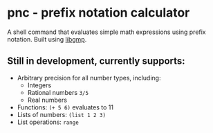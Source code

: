 # pnc - prefix notation calculator
A shell command that evaluates simple math expressions using prefix notation. Built using [libgmp](https://gmplib.org/gmp-man-6.3.0.pdf).

## Still in development, currently supports:
- Arbitrary precision for all number types, including:
    - Integers
    - Rational numbers `3/5`
    - Real numbers
- Functions: `(+ 5 6)` evaluates to 11
- Lists of numbers: `(list 1 2 3)`
- List operations: `range`
